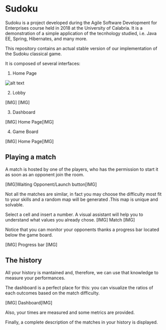 # Sudoku

Sudoku is a project developed during the Agile Software Development for Enterprises course held in 2018 at the University of Calabria.
It is a demonstration of a simple application of the tecnhology studied, i.e. Java EE, Spring, Hibernates, and many more.

This repository contains an actual stable version of our implementation of the Sudoku classical game.

It is composed of several interfaces:

  1. Home Page
  
  ![alt text](https://i.imgur.com/WKdfvyk.jpg)


  2. Lobby
  
[IMG] [IMG]

  3. Dashboard
  
[IMG] Home Page[IMG]

  4. Game Board
  
[IMG] Home Page[IMG]
  
## Playing a match

A match is hosted by one of the players, who has the permission to start it as soon as an opponent join the room.

[IMG]Waiting Opponent/Launch button[IMG]

Not all the matches are similar, in fact you may choose the difficulty most fit to your skills and a random map will be generated .This map is unique and solvable.

Select a cell and insert a number. A visual assistant will help you to understand what values you already chose.
[IMG] Match [IMG]

Notice that you can monitor your opponents thanks a progress bar located below the game board.

[IMG] Progress bar [IMG]

## The history

All your history is mantained and, therefore, we can use that knowledge to measure your performances.

The dashboard is a perfect place for this: you can visualize the ratios of each outcomes based on the match difficulty.

[IMG] Dashboard[IMG]

Also, your times are measured and some metrics are provided.

Finally, a complete description of the matches in your history is displayed.
